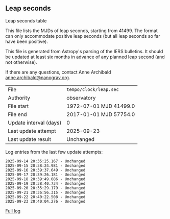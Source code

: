 
## Leap seconds

Leap seconds table

This file lists the MJDs of leap seconds, starting from 41499.
The format can only accommodate positive leap seconds (but all
leap seconds so far have been positive).

This file is generated from Astropy's parsing of the IERS
bulletins. It should be updated at least six months in advance
of any planned leap second (and not otherwise).

If there are any questions, contact Anne Archibald
<anne.archibald@nanograv.org>.

|     |     |
|:--- |:--- |
| File | `tempo/clock/leap.sec` |
| Authority | observatory |
| File start | 1972-07-01 MJD 41499.0 |
| File end | 2017-01-01 MJD 57754.0 |
| Update interval (days) | 0 |
| Last update attempt | 2025-09-23 |
| Last update result | Unchanged |

Log entries from the last few update attempts:
```
2025-09-14 20:35:25.167 - Unchanged
2025-09-15 20:38:24.981 - Unchanged
2025-09-16 20:39:37.649 - Unchanged
2025-09-17 20:39:26.181 - Unchanged
2025-09-18 20:39:49.086 - Unchanged
2025-09-19 20:38:40.734 - Unchanged
2025-09-20 20:35:29.179 - Unchanged
2025-09-21 20:36:56.315 - Unchanged
2025-09-22 20:40:22.508 - Unchanged
2025-09-23 20:40:04.276 - Unchanged
```
[Full log](https://raw.githubusercontent.com/ipta/pulsar-clock-corrections/main/log/tempo/clock/leap.sec.log)
